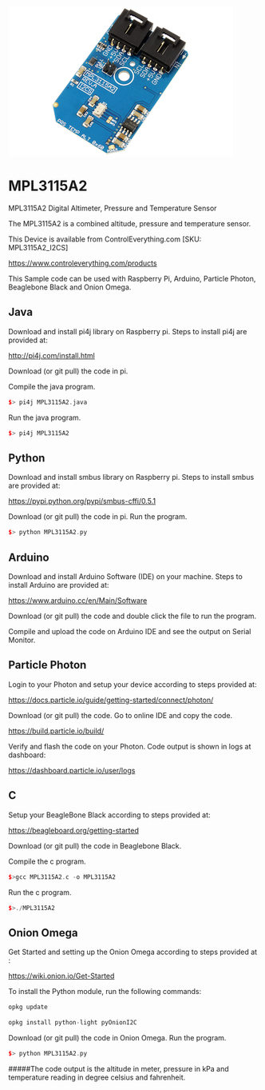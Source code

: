 [![MPL3115A2](MPL3115A2_I2CS.png)](https://www.controleverything.com/products)
# MPL3115A2
MPL3115A2 Digital Altimeter, Pressure and Temperature Sensor

The MPL3115A2 is a combined altitude, pressure and temperature sensor.

This Device is available from ControlEverything.com [SKU: MPL3115A2_I2CS]

https://www.controleverything.com/products

This Sample code can be used with Raspberry Pi, Arduino, Particle Photon, Beaglebone Black and Onion Omega.

## Java
Download and install pi4j library on Raspberry pi. Steps to install pi4j are provided at:

http://pi4j.com/install.html

Download (or git pull) the code in pi.

Compile the java program.
```cpp
$> pi4j MPL3115A2.java
```

Run the java program.
```cpp
$> pi4j MPL3115A2
```

## Python
Download and install smbus library on Raspberry pi. Steps to install smbus are provided at:

https://pypi.python.org/pypi/smbus-cffi/0.5.1

Download (or git pull) the code in pi. Run the program.

```cpp
$> python MPL3115A2.py
```

## Arduino
Download and install Arduino Software (IDE) on your machine. Steps to install Arduino are provided at:

https://www.arduino.cc/en/Main/Software

Download (or git pull) the code and double click the file to run the program.

Compile and upload the code on Arduino IDE and see the output on Serial Monitor.


## Particle Photon

Login to your Photon and setup your device according to steps provided at:

https://docs.particle.io/guide/getting-started/connect/photon/

Download (or git pull) the code. Go to online IDE and copy the code.

https://build.particle.io/build/

Verify and flash the code on your Photon. Code output is shown in logs at dashboard:

https://dashboard.particle.io/user/logs

## C

Setup your BeagleBone Black according to steps provided at:

https://beagleboard.org/getting-started

Download (or git pull) the code in Beaglebone Black.

Compile the c program.
```cpp
$>gcc MPL3115A2.c -o MPL3115A2
```
Run the c program.
```cpp
$>./MPL3115A2
```

## Onion Omega

Get Started and setting up the Onion Omega according to steps provided at :

https://wiki.onion.io/Get-Started

To install the Python module, run the following commands:
```cpp
opkg update
```
```cpp
opkg install python-light pyOnionI2C
```

Download (or git pull) the code in Onion Omega. Run the program.

```cpp
$> python MPL3115A2.py
```
#####The code output is the altitude in meter, pressure in kPa and temperature reading in degree celsius and fahrenheit.
